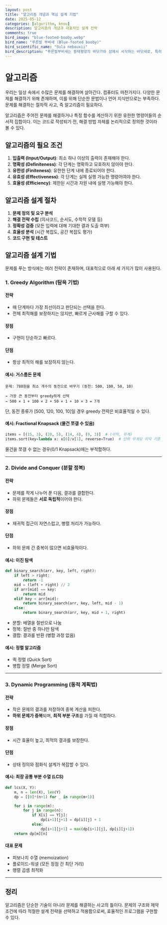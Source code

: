 ```yaml
---
layout: post
title: "알고리즘 개념과 핵심 설계 기법"
date: 2025-05-12
categories: [algorithm, knou]
description: 알고리즘의 개념과 대표적인 설계 전략
comments: true
bird_image: "blue-footed-booby.webp"
bird_name: "푸른발 부비새 (Blue-footed booby)"
bird_scientific_name: "Sula nebouxii"
bird_description: "푸른발부비새는 동태평양의 바닷가와 섬에서 서식하는 바닷새로, 특히 갈라파고스 제도에서 많이 발견된다. 선명한 파란 발이 특징이다."
---
```


# 알고리즘

우리는 일상 속에서 수많은 문제를 해결하며 살아간다. 컴퓨터도 마찬가지다. 다양한 문제를 해결하기 위해 존재하며, 이를 위해 단순한 문법이나 언어 지식만으로는 부족하다. 문제를 해결하는 절차적 사고, 즉 알고리즘이 필요하다.

알고리즘은 주어진 문제를 해결하거나 특정 함수를 계산하기 위한 유한한 명령어들의 순서적 집합이다. 이는 코드로 작성되기 전, 해결 방법 자체를 논리적으로 정의한 것이라 볼 수 있다.

## 알고리즘의 필요 조건
1. **입출력 (Input/Output)**: 최소 하나 이상의 출력이 존재해야 한다.  
2. **명확성 (Definiteness)**: 각 단계는 명확하고 모호하지 않아야 한다.  
3. **유한성 (Finiteness)**: 유한한 단계 내에 종료되어야 한다.  
4. **유효성 (Effectiveness)**: 각 단계는 실제 실행 가능한 명령어여야 한다.  
5. **효율성 (Efficiency)**: 제한된 시간과 자원 내에 실행 가능해야 한다. 

## 알고리즘 설계 절차
1. **문제 정의 및 요구 분석**  
2. **해결 전략 수립** (의사코드, 순서도, 수학적 모델 등)  
3. **정확성 검증** (모든 입력에 대해 기대한 결과 도출 여부)  
4. **효율성 분석** (시간 복잡도, 공간 복잡도 평가)  
5. **코드 구현 및 테스트**

## 알고리즘 설계 기법
문제를 푸는 방식에는 여러 전략이 존재하며, 대표적으로 아래 세 가지가 많이 사용된다.

### 1. Greedy Algorithm (탐욕 기법)
#### 전략
- 매 단계마다 가장 최선이라고 판단되는 선택을 한다.
- 전체 최적해를 보장하지는 않지만, 빠르게 근사해를 구할 수 있다.

#### 장점
- 구현이 단순하고 빠르다.

#### 단점
- 항상 최적의 해를 보장하지 않는다.

#### 예시: 거스름돈 문제

```text
문제: 780원을 최소 개수의 동전으로 바꾸기 (동전: 500, 100, 50, 10)

→ 가장 큰 동전부터 greedy하게 선택  
→ 500 × 1 + 100 × 2 + 50 × 1 + 10 × 3 = 7개
```

단, 동전 종류가 [500, 120, 100, 10]일 경우 greedy 전략은 비효율적일 수 있다.

#### 예시: Fractional Knapsack (물건 쪼갤 수 있음)

```python
items = [(15, 3), (20, 5), (14, 4), (9, 3)]  # (이익, 무게)
items.sort(key=lambda x: x[0]/x[1], reverse=True)  # 단위 무게당 이익 기준 정렬
```

물건을 쪼갤 수 없는 경우(0/1 Knapsack)에는 부적합하다.

---

### 2. Divide and Conquer (분할 정복)

#### 전략
- 문제를 작게 나누어 푼 다음, 결과를 결합한다.
- 하위 문제들은 **서로 독립적**이어야 한다.

#### 장점
- 재귀적 접근이 자연스럽고, 병렬 처리가 가능하다.

#### 단점
- 하위 문제 간 중복이 많으면 비효율적이다.

#### 예시: 이진 탐색

```python
def binary_search(arr, key, left, right):
    if left > right:
        return -1
    mid = (left + right) // 2
    if arr[mid] == key:
        return mid
    elif key < arr[mid]:
        return binary_search(arr, key, left, mid - 1)
    else:
        return binary_search(arr, key, mid + 1, right)
```

- 분할: 배열을 절반으로 나눔  
- 정복: 절반 중 하나만 탐색  
- 결합: 결과를 반환 (병합 과정 없음)

#### 예시: 정렬 알고리즘
- 퀵 정렬 (Quick Sort)
- 병합 정렬 (Merge Sort)

---

### 3. Dynamic Programming (동적 계획법)

#### 전략
- 작은 문제의 결과를 저장하여 중복 계산을 피한다.
- **하위 문제가 중복**되며, **최적 부분 구조**를 가질 때 적합하다.

#### 장점
- 시간 효율이 높고, 최적의 결과를 보장한다.

#### 단점
- 상태 정의와 점화식 설계가 복잡할 수 있다.

#### 예시: 최장 공통 부분 수열 (LCS)

```python
def lcs(X, Y):
    m, n = len(X), len(Y)
    dp = [[0]*(n+1) for _ in range(m+1)]

    for i in range(m):
        for j in range(n):
            if X[i] == Y[j]:
                dp[i+1][j+1] = dp[i][j] + 1
            else:
                dp[i+1][j+1] = max(dp[i+1][j], dp[i][j+1])
    return dp[m][n]
```

#### 대표 문제
- 피보나치 수열 (memoization)
- 플로이드-워셜 (모든 정점 간 최단 거리)
- 행렬 곱셈 최적화

---

## 정리
알고리즘은 단순한 기술이 아니라 문제를 해결하는 사고의 틀이다. 문제의 구조와 제약 조건에 따라 적절한 설계 전략을 선택하고 적용함으로써, 효율적인 프로그램을 구현할 수 있다.
